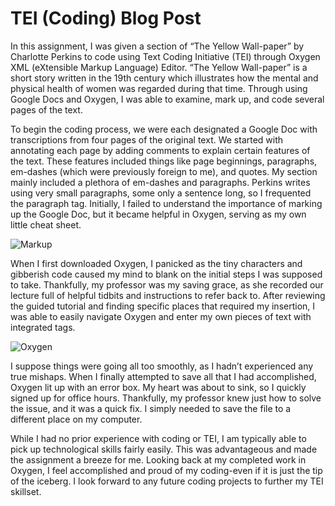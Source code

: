 # TEI (Coding) Blog Post

In this assignment, I was given a section of “The Yellow Wall-paper” by Charlotte Perkins to code using Text Coding Initiative (TEI) through Oxygen XML (eXtensible Markup Language) Editor. “The Yellow Wall-paper” is a short story written in the 19th century which illustrates how the mental and physical health of women was regarded during that time. Through using Google Docs and Oxygen, I was able to examine, mark up, and code several pages of the text.

To begin the coding process, we were each designated a Google Doc with transcriptions from four pages of the original text. We started with annotating each page by adding comments to explain certain features of the text. These features included things like page beginnings, paragraphs, em-dashes (which were previously foreign to me), and quotes. My section mainly included a plethora of em-dashes and paragraphs. Perkins writes using very small paragraphs, some only a sentence long, so I frequented the paragraph tag. Initially, I failed to understand the importance of marking up the Google Doc, but it became helpful in Oxygen, serving as my own little cheat sheet.

![Markup](https://ritchieskylor.github.io/RitchieSkylor/images/markup.png)

When I first downloaded Oxygen, I panicked as the tiny characters and gibberish code caused my mind to blank on the initial steps I was supposed to take. Thankfully, my professor was my saving grace, as she recorded our lecture full of helpful tidbits and instructions to refer back to. After reviewing the guided tutorial and finding specific places that required my insertion, I was able to easily navigate Oxygen and enter my own pieces of text with integrated tags.

![Oxygen](https://ritchieskylor.github.io/RitchieSkylor/images/oxygen.png)

I suppose things were going all too smoothly, as I hadn’t experienced any true mishaps. When I finally attempted to save all that I had accomplished, Oxygen lit up with an error box. My heart was about to sink, so I quickly signed up for office hours. Thankfully, my professor knew just how to solve the issue, and it was a quick fix. I simply needed to save the file to a different place on my computer.

While I had no prior experience with coding or TEI, I am typically able to pick up technological skills fairly easily. This was advantageous and made the assignment a breeze for me. Looking back at my completed work in Oxygen, I feel accomplished and proud of my coding-even if it is just the tip of the iceberg. I look forward to any future coding projects to further my TEI skillset.
